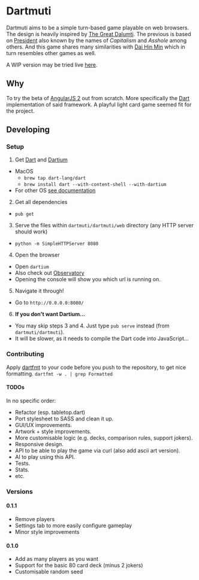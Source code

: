 # Dartmuti
Dartmuti aims to be a simple turn-based game playable on web browsers.
The design is heavily inspired by [The Great Dalumti](https://en.wikipedia.org/wiki/The_Great_Dalmuti).
The previous is based on [President](https://en.wikipedia.org/wiki/President_(card_game))
also known by the names of *Capitalism* and *Asshole* among others.
And this game shares many similarities with [Dai Hin Min](https://en.wikipedia.org/w/index.php?title=Dai_Hin_Min) which in turn resembles other games as well.

A WIP version may be tried live [here](http://isaacbernat.github.io/dartmuti/).

## Why
To try the beta of [AngularJS 2](https://angular.io/) out from scratch.
More specifically the [Dart](https://www.dartlang.org/) implementation of said framework.
A playful light card game seemed fit for the project.

## Developing
### Setup
1. Get [Dart](https://www.dartlang.org/) and [Dartium](https://www.dartlang.org/tools/dartium/)
  - MacOS
    - `brew tap dart-lang/dart`
    - `brew install dart --with-content-shell --with-dartium`
  - For other OS [see documentation](https://www.dartlang.org/downloads/)

2. Get all dependencies
  - `pub get`

3. Serve the files within `dartmuti/dartmuti/web` directory (any HTTP server should work)
  - `python -m SimpleHTTPServer 8080`

4. Open the browser
  - Open `dartium`
  - Also check out [Observatory](https://dart-lang.github.io/observatory/)
  - Opening the console will show you which url is running on.

5. Navigate it through!
  - Go to `http://0.0.0.0:8080/`

6. **If you don't want Dartium...**
  - You may skip steps 3 and 4. Just type `pub serve` instead (from `dartmuti/dartmuti`).
  - It will be slower, as it needs to compile the Dart code into JavaScript...

### Contributing
Apply [dartfmt](https://github.com/dart-lang/dart_style) to your code before
you push to the repository, to get nice formatting.
`dartfmt -w . | grep Formatted`

#### TODOs
In no specific order:

- Refactor (esp. tabletop.dart)
- Port stylesheet to SASS and clean it up.
- GUI/UX improvements.
- Artwork + style improvements.
- More customisable logic (e.g. decks, comparison rules, support jokers).
- Responsive design.
- API to be able to play the game via curl (also add ascii art version).
- AI to play using this API.
- Tests.
- Stats.
- etc.

### Versions
#### 0.1.1
- Remove players
- Settings tab to more easily configure gameplay
- Minor style improvements

#### 0.1.0
- Add as many players as you want
- Support for the basic 80 card deck (minus 2 jokers)
- Customisable random seed
